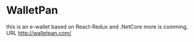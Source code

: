 # WalletPan
this is an e-wallet based on React-Redux and .NetCore
more is comming,
URL http://walletpan.com/
